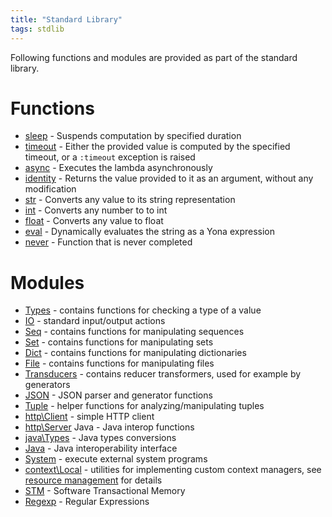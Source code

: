 ```yaml
---
title: "Standard Library"
tags: stdlib
---
```


Following functions and modules are provided as part of the standard library.

# Functions
* [sleep](functions/sleep.md) - Suspends computation by specified duration
* [timeout](functions/timeout.md) - Either the provided value is computed by the specified timeout, or a `:timeout` exception is raised
* [async](functions/async.md) - Executes the lambda asynchronously
* [identity](functions/identity.md) - Returns the value provided to it as an argument, without any modification
* [str](functions/str.md) - Converts any value to its string representation
* [int](functions/int.md) - Converts any number to to int
* [float](functions/float.md) - Converts any value to float
* [eval](functions/eval.md) - Dynamically evaluates the string as a Yona expression
* [never](functions/never.md) - Function that is never completed


# Modules
* [Types](types.md) - contains functions for checking a type of a value
* [IO](io.md) - standard input/output actions
* [Seq](seq.md) - contains functions for manipulating sequences
* [Set](set.md) - contains functions for manipulating sets
* [Dict](dict.md) - contains functions for manipulating dictionaries
* [File](file.md) - contains functions for manipulating files
* [Transducers](transducers.md) - contains reducer transformers, used for example by generators
* [JSON](json.md) - JSON parser and generator functions
* [Tuple](tuple.md) - helper functions for analyzing/manipulating tuples
* [http\Client](http/client.md) - simple HTTP client
* [http\Server](http/server.md) Java - Java interop functions
* [java\Types](java/types.md) - Java types conversions
* [Java](java.md) - Java interoperability interface
* [System](system.md) - execute external system programs
* [context\Local](context/local.md) - utilities for implementing custom context managers, see [resource management](/features/resource-management.md) for details
* [STM](stm.md) - Software Transactional Memory
* [Regexp](regexp.md) - Regular Expressions
